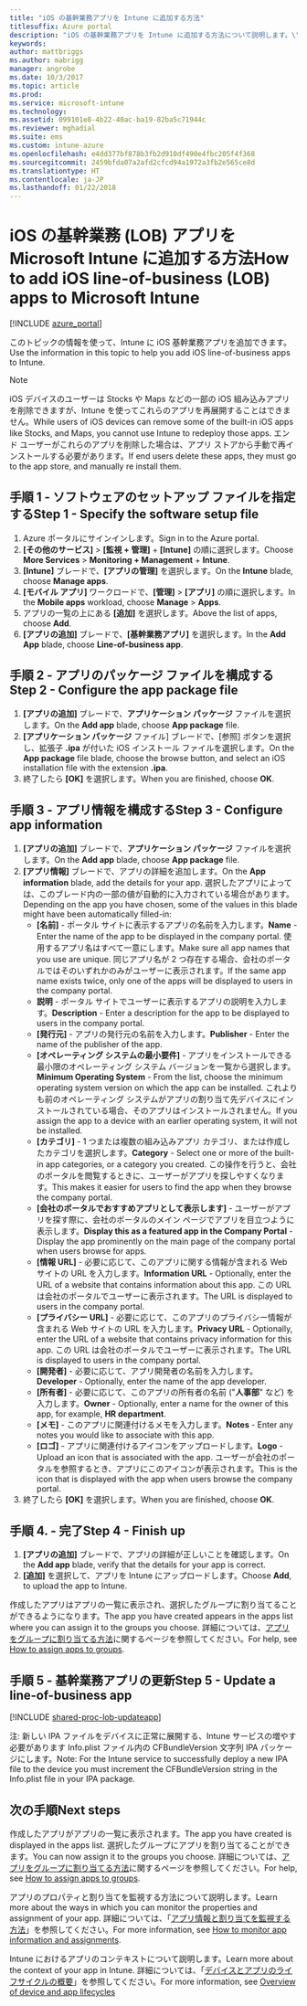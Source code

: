 ```yaml
---
title: "iOS の基幹業務アプリを Intune に追加する方法"
titlesuffix: Azure portal
description: "iOS の基幹業務アプリを Intune に追加する方法について説明します。\""
keywords: 
author: mattbriggs
ms.author: mabrigg
manager: angrobe
ms.date: 10/3/2017
ms.topic: article
ms.prod: 
ms.service: microsoft-intune
ms.technology: 
ms.assetid: 099101e8-4b22-40ac-ba19-82ba5c71944c
ms.reviewer: mghadial
ms.suite: ems
ms.custom: intune-azure
ms.openlocfilehash: e4dd377bf878b3fb2d910df490e4fbc205f4f368
ms.sourcegitcommit: 2459bfda07a2afd2cfcd94a1972a3fb2e565ce8d
ms.translationtype: HT
ms.contentlocale: ja-JP
ms.lasthandoff: 01/22/2018
---
```

# <a name="how-to-add-ios-line-of-business-lob-apps-to-microsoft-intune"></a><span data-ttu-id="834b1-103">iOS の基幹業務 (LOB) アプリを Microsoft Intune に追加する方法</span><span class="sxs-lookup"><span data-stu-id="834b1-103">How to add iOS line-of-business (LOB) apps to Microsoft Intune</span></span>

[!INCLUDE [azure_portal](./includes/azure_portal.md)]

<span data-ttu-id="834b1-104">このトピックの情報を使って、Intune に iOS 基幹業務アプリを追加できます。</span><span class="sxs-lookup"><span data-stu-id="834b1-104">Use the information in this topic to help you add iOS line-of-business apps to Intune.</span></span>

>[!NOTE]
><span data-ttu-id="834b1-105">iOS デバイスのユーザーは Stocks や Maps などの一部の iOS 組み込みアプリを削除できますが、Intune を使ってこれらのアプリを再展開することはできません。</span><span class="sxs-lookup"><span data-stu-id="834b1-105">While users of iOS devices can remove some of the built-in iOS apps like Stocks, and Maps, you cannot use Intune to redeploy those apps.</span></span> <span data-ttu-id="834b1-106">エンド ユーザーがこれらのアプリを削除した場合は、アプリ ストアから手動で再インストールする必要があります。</span><span class="sxs-lookup"><span data-stu-id="834b1-106">If end users delete these apps, they must go to the app store, and manually re install them.</span></span>

## <a name="step-1---specify-the-software-setup-file"></a><span data-ttu-id="834b1-107">手順 1 - ソフトウェアのセットアップ ファイルを指定する</span><span class="sxs-lookup"><span data-stu-id="834b1-107">Step 1 - Specify the software setup file</span></span>

1. <span data-ttu-id="834b1-108">Azure ポータルにサインインします。</span><span class="sxs-lookup"><span data-stu-id="834b1-108">Sign in to the Azure portal.</span></span>
2. <span data-ttu-id="834b1-109">**[その他のサービス]** > **[監視 + 管理]** + **[Intune]** の順に選択します。</span><span class="sxs-lookup"><span data-stu-id="834b1-109">Choose **More Services** > **Monitoring + Management** + **Intune**.</span></span>
3. <span data-ttu-id="834b1-110">**[Intune]** ブレードで、**[アプリの管理]** を選択します。</span><span class="sxs-lookup"><span data-stu-id="834b1-110">On the **Intune** blade, choose **Manage apps**.</span></span>
4. <span data-ttu-id="834b1-111">**[モバイル アプリ]** ワークロードで、**[管理]** > **[アプリ]** の順に選択します。</span><span class="sxs-lookup"><span data-stu-id="834b1-111">In the **Mobile apps** workload, choose **Manage** > **Apps**.</span></span>
5. <span data-ttu-id="834b1-112">アプリの一覧の上にある **[追加]** を選択します。</span><span class="sxs-lookup"><span data-stu-id="834b1-112">Above the list of apps, choose **Add**.</span></span>
6. <span data-ttu-id="834b1-113">**[アプリの追加]** ブレードで、**[基幹業務アプリ]** を選択します。</span><span class="sxs-lookup"><span data-stu-id="834b1-113">In the **Add App** blade, choose **Line-of-business app**.</span></span>

## <a name="step-2---configure-the-app-package-file"></a><span data-ttu-id="834b1-114">手順 2 - アプリのパッケージ ファイルを構成する</span><span class="sxs-lookup"><span data-stu-id="834b1-114">Step 2 - Configure the app package file</span></span>

1. <span data-ttu-id="834b1-115">**[アプリの追加]** ブレードで、**アプリケーション パッケージ** ファイルを選択します。</span><span class="sxs-lookup"><span data-stu-id="834b1-115">On the **Add app** blade, choose **App package** file.</span></span>
2. <span data-ttu-id="834b1-116">**[アプリケーション パッケージ** ファイル] ブレードで、[参照] ボタンを選択し、拡張子 **.ipa** が付いた iOS インストール ファイルを選択します。</span><span class="sxs-lookup"><span data-stu-id="834b1-116">On the **App package** file blade, choose the browse button, and select an iOS installation file with the extension **.ipa**.</span></span>
3. <span data-ttu-id="834b1-117">終了したら **[OK]** を選択します。</span><span class="sxs-lookup"><span data-stu-id="834b1-117">When you are finished, choose **OK**.</span></span>


## <a name="step-3---configure-app-information"></a><span data-ttu-id="834b1-118">手順 3 - アプリ情報を構成する</span><span class="sxs-lookup"><span data-stu-id="834b1-118">Step 3 - Configure app information</span></span>

1. <span data-ttu-id="834b1-119">**[アプリの追加]** ブレードで、**アプリケーション パッケージ** ファイルを選択します。</span><span class="sxs-lookup"><span data-stu-id="834b1-119">On the **Add app** blade, choose **App package** file.</span></span>
2. <span data-ttu-id="834b1-120">**[アプリ情報]** ブレードで、アプリの詳細を追加します。</span><span class="sxs-lookup"><span data-stu-id="834b1-120">On the **App information** blade, add the details for your app.</span></span> <span data-ttu-id="834b1-121">選択したアプリによっては、このブレード内の一部の値が自動的に入力されている場合があります。</span><span class="sxs-lookup"><span data-stu-id="834b1-121">Depending on the app you have chosen, some of the values in this blade might have been automatically filled-in:</span></span>
    - <span data-ttu-id="834b1-122">**[名前]** - ポータル サイトに表示するアプリの名前を入力します。</span><span class="sxs-lookup"><span data-stu-id="834b1-122">**Name** - Enter the name of the app to be displayed in the company portal.</span></span> <span data-ttu-id="834b1-123">使用するアプリ名はすべて一意にします。</span><span class="sxs-lookup"><span data-stu-id="834b1-123">Make sure all app names that you use are unique.</span></span> <span data-ttu-id="834b1-124">同じアプリ名が 2 つ存在する場合、会社のポータルではそのいずれかのみがユーザーに表示されます。</span><span class="sxs-lookup"><span data-stu-id="834b1-124">If the same app name exists twice, only one of the apps will be displayed to users in the company portal.</span></span>
    - <span data-ttu-id="834b1-125">**説明** - ポータル サイトでユーザーに表示するアプリの説明を入力します。</span><span class="sxs-lookup"><span data-stu-id="834b1-125">**Description** - Enter a description for the app to be displayed to users in the company portal.</span></span>
    - <span data-ttu-id="834b1-126">**[発行元]** - アプリの発行元の名前を入力します。</span><span class="sxs-lookup"><span data-stu-id="834b1-126">**Publisher** - Enter the name of the publisher of the app.</span></span>
    - <span data-ttu-id="834b1-127">**[オペレーティング システムの最小要件]** - アプリをインストールできる最小限のオペレーティング システム バージョンを一覧から選択します。</span><span class="sxs-lookup"><span data-stu-id="834b1-127">**Minimum Operating System** - From the list, choose the minimum operating system version on which the app can be installed.</span></span> <span data-ttu-id="834b1-128">これよりも前のオペレーティング システムがアプリの割り当て先デバイスにインストールされている場合、そのアプリはインストールされません。</span><span class="sxs-lookup"><span data-stu-id="834b1-128">If you assign the app to a device with an earlier operating system, it will not be installed.</span></span>
    - <span data-ttu-id="834b1-129">**[カテゴリ]** - 1 つまたは複数の組み込みアプリ カテゴリ、または作成したカテゴリを選択します。</span><span class="sxs-lookup"><span data-stu-id="834b1-129">**Category** - Select one or more of the built-in app categories, or a category you created.</span></span> <span data-ttu-id="834b1-130">この操作を行うと、会社のポータルを閲覧するときに、ユーザーがアプリを探しやすくなります。</span><span class="sxs-lookup"><span data-stu-id="834b1-130">This makes it easier for users to find the app when they browse the company portal.</span></span>
    - <span data-ttu-id="834b1-131">**[会社のポータルでおすすめアプリとして表示します]** - ユーザーがアプリを探す際に、会社のポータルのメイン ページでアプリを目立つように表示します。</span><span class="sxs-lookup"><span data-stu-id="834b1-131">**Display this as a featured app in the Company Portal** - Display the app prominently on the main page of the company portal when users browse for apps.</span></span>
    - <span data-ttu-id="834b1-132">**[情報 URL]** - 必要に応じて、このアプリに関する情報が含まれる Web サイトの URL を入力します。</span><span class="sxs-lookup"><span data-stu-id="834b1-132">**Information URL** - Optionally, enter the URL of a website that contains information about this app.</span></span> <span data-ttu-id="834b1-133">この URL は会社のポータルでユーザーに表示されます。</span><span class="sxs-lookup"><span data-stu-id="834b1-133">The URL is displayed to users in the company portal.</span></span>
    - <span data-ttu-id="834b1-134">**[プライバシー URL]** - 必要に応じて、このアプリのプライバシー情報が含まれる Web サイトの URL を入力します。</span><span class="sxs-lookup"><span data-stu-id="834b1-134">**Privacy URL** - Optionally, enter the URL of a website that contains privacy information for this app.</span></span> <span data-ttu-id="834b1-135">この URL は会社のポータルでユーザーに表示されます。</span><span class="sxs-lookup"><span data-stu-id="834b1-135">The URL is displayed to users in the company portal.</span></span>
    - <span data-ttu-id="834b1-136">**[開発者]** - 必要に応じて、アプリ開発者の名前を入力します。</span><span class="sxs-lookup"><span data-stu-id="834b1-136">**Developer** - Optionally, enter the name of the app developer.</span></span>
    - <span data-ttu-id="834b1-137">**[所有者]** - 必要に応じて、このアプリの所有者の名前 ("**人事部**" など) を入力します。</span><span class="sxs-lookup"><span data-stu-id="834b1-137">**Owner** - Optionally, enter a name for the owner of this app, for example, **HR department**.</span></span>
    - <span data-ttu-id="834b1-138">**[メモ]** - このアプリに関連付けるメモを入力します。</span><span class="sxs-lookup"><span data-stu-id="834b1-138">**Notes** - Enter any notes you would like to associate with this app.</span></span>
    - <span data-ttu-id="834b1-139">**[ロゴ]** - アプリに関連付けるアイコンをアップロードします。</span><span class="sxs-lookup"><span data-stu-id="834b1-139">**Logo** - Upload an icon that is associated with the app.</span></span> <span data-ttu-id="834b1-140">ユーザーが会社のポータルを参照するとき、アプリにこのアイコンが表示されます。</span><span class="sxs-lookup"><span data-stu-id="834b1-140">This is the icon that is displayed with the app when users browse the company portal.</span></span>
3. <span data-ttu-id="834b1-141">終了したら **[OK]** を選択します。</span><span class="sxs-lookup"><span data-stu-id="834b1-141">When you are finished, choose **OK**.</span></span>

## <a name="step-4---finish-up"></a><span data-ttu-id="834b1-142">手順 4. - 完了</span><span class="sxs-lookup"><span data-stu-id="834b1-142">Step 4 - Finish up</span></span>

1. <span data-ttu-id="834b1-143">**[アプリの追加]** ブレードで、アプリの詳細が正しいことを確認します。</span><span class="sxs-lookup"><span data-stu-id="834b1-143">On the **Add app** blade, verify that the details for your app is correct.</span></span>
2. <span data-ttu-id="834b1-144">**[追加]** を選択して、アプリを Intune にアップロードします。</span><span class="sxs-lookup"><span data-stu-id="834b1-144">Choose **Add**, to upload the app to Intune.</span></span>

<span data-ttu-id="834b1-145">作成したアプリはアプリの一覧に表示され、選択したグループに割り当てることができるようになります。</span><span class="sxs-lookup"><span data-stu-id="834b1-145">The app you have created appears in the apps list where you can assign it to the groups you choose.</span></span> <span data-ttu-id="834b1-146">詳細については、[アプリをグループに割り当てる方法](apps-deploy.md)に関するページを参照してください。</span><span class="sxs-lookup"><span data-stu-id="834b1-146">For help, see [How to assign apps to groups](apps-deploy.md).</span></span>

## <a name="step-5---update-a-line-of-business-app"></a><span data-ttu-id="834b1-147">手順 5 - 基幹業務アプリの更新</span><span class="sxs-lookup"><span data-stu-id="834b1-147">Step 5 - Update a line-of-business app</span></span>

[!INCLUDE [shared-proc-lob-updateapp](./includes/shared-proc-lob-updateapp.md)]

<span data-ttu-id="834b1-148">注: 新しい IPA ファイルをデバイスに正常に展開する、Intune サービスの増やす必要があります Info.plist ファイル内の CFBundleVersion 文字列 IPA パッケージにします。</span><span class="sxs-lookup"><span data-stu-id="834b1-148">Note: For the Intune service to successfully deploy a new IPA file to the device you must increment the CFBundleVersion string in the Info.plist file in your IPA package.</span></span>

## <a name="next-steps"></a><span data-ttu-id="834b1-149">次の手順</span><span class="sxs-lookup"><span data-stu-id="834b1-149">Next steps</span></span>

<span data-ttu-id="834b1-150">作成したアプリがアプリの一覧に表示されます。</span><span class="sxs-lookup"><span data-stu-id="834b1-150">The app you have created is displayed in the apps list.</span></span> <span data-ttu-id="834b1-151">選択したグループにアプリを割り当てることができます。</span><span class="sxs-lookup"><span data-stu-id="834b1-151">You can now assign it to the groups you choose.</span></span> <span data-ttu-id="834b1-152">詳細については、[アプリをグループに割り当てる方法](apps-deploy.md)に関するページを参照してください。</span><span class="sxs-lookup"><span data-stu-id="834b1-152">For help, see [How to assign apps to groups](apps-deploy.md).</span></span>

<span data-ttu-id="834b1-153">アプリのプロパティと割り当てを監視する方法について説明します。</span><span class="sxs-lookup"><span data-stu-id="834b1-153">Learn more about the ways in which you can monitor the properties and assignment of your app.</span></span> <span data-ttu-id="834b1-154">詳細については、「[アプリ情報と割り当てを監視する方法](apps-monitor.md)」を参照してください。</span><span class="sxs-lookup"><span data-stu-id="834b1-154">For more information, see [How to monitor app information and assignments](apps-monitor.md).</span></span>

<span data-ttu-id="834b1-155">Intune におけるアプリのコンテキストについて説明します。</span><span class="sxs-lookup"><span data-stu-id="834b1-155">Learn more about the context of your app in Intune.</span></span> <span data-ttu-id="834b1-156">詳細については、「[デバイスとアプリのライフサイクルの概要](introduction-device-app-lifecycles.md)」を参照してください。</span><span class="sxs-lookup"><span data-stu-id="834b1-156">For more information, see [Overview of device and app lifecycles](introduction-device-app-lifecycles.md)</span></span>
